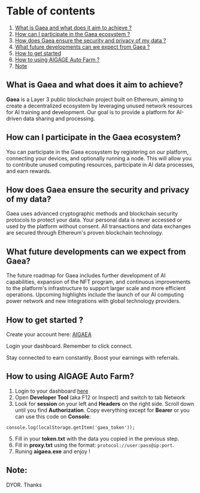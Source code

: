 # Table of contents
1. [What is Gaea and what does it aim to achieve ?](#introduction)
2. [How can I participate in the Gaea ecosystem ?](#paragraph1)
3. [How does Gaea ensure the security and privacy of my data ?](#paragraph2)
4. [What future developments can we expect from Gaea ?](#paragraph3)
5. [How to get started](#paragraph4)
6. [How to using AIGAGE Auto Farm ?](#paragraph5)
7. [Note](#paragraph6)

## What is Gaea and what does it aim to achieve?<a name="introduction"></a>

**Gaea** is a Layer 3 public blockchain project built on Ethereum, aiming to create a decentralized ecosystem by leveraging unused network resources for AI training and development. Our goal is to provide a platform for AI-driven data sharing and processing.

## How can I participate in the Gaea ecosystem?<a name="paragraph1"></a>
You can participate in the Gaea ecosystem by registering on our platform, connecting your devices, and optionally running a node. This will allow you to contribute unused computing resources, participate in AI data processes, and earn rewards.

## How does Gaea ensure the security and privacy of my data? <a name="paragraph2"></a>
Gaea uses advanced cryptographic methods and blockchain security protocols to protect your data. Your personal data is never accessed or used by the platform without consent. All transactions and data exchanges are secured through Ethereum's proven blockchain technology.

## What future developments can we expect from Gaea? <a name="paragraph3"></a>
The future roadmap for Gaea includes further development of AI capabilities, expansion of the NFT program, and continuous improvements to the platform's infrastructure to support larger scale and more efficient operations. Upcoming highlights include the launch of our AI computing power network and new integrations with global technology providers.

## How to get started ? <a name="paragraph4"></a>

Create your account here: [AIGAEA](https://app.aigaea.net/register?ref=gaFu4HCwAgdpmh)

Login your dashboard. Remember to click connect.

Stay connected to earn constantly. Boost your earnings with referrals.
## How to using AIGAGE Auto Farm? <a name="paragraph5"></a>
1. Login to your dashboard [here](https://app.aigaea.net/dashboard)
2. Open **Developer Tool** (aka F12 or Inspect) and switch to tab Network
3. Look for **session** on your left and **Headers** on the right side. Scroll down until you find **Authorization**. Copy everything except for **Bearer** or you can use this code on **Console**:
```
console.log(localStorage.getItem('gaea_token'));
```
5. Fill in your **token.txt** with the data you copied in the previous step.
6. Fill in **proxy.txt** using the format: `protocol://user:pass@ip:port`. 
7. Runing **aigaea.exe** and enjoy !
## Note: <a name="paragraph6"></a>
DYOR. Thanks
